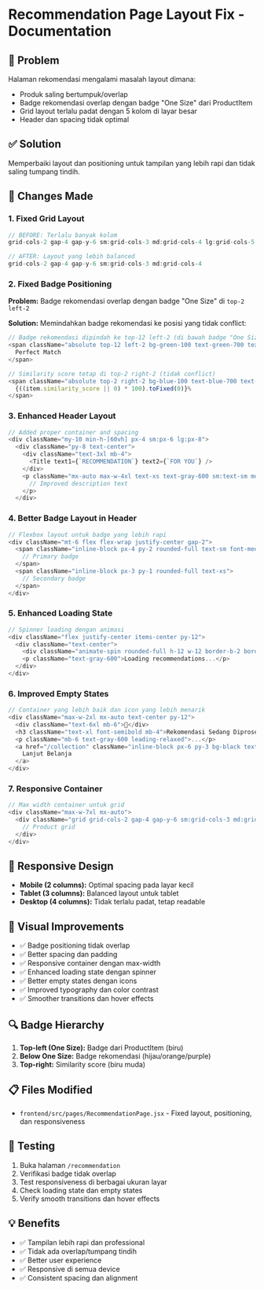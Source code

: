 # Recommendation Page Layout Fix - Documentation

## 🎯 **Problem**
Halaman rekomendasi mengalami masalah layout dimana:
- Produk saling bertumpuk/overlap
- Badge rekomendasi overlap dengan badge "One Size" dari ProductItem
- Grid layout terlalu padat dengan 5 kolom di layar besar
- Header dan spacing tidak optimal

## ✅ **Solution**
Memperbaiki layout dan positioning untuk tampilan yang lebih rapi dan tidak saling tumpang tindih.

## 🔧 **Changes Made**

### 1. **Fixed Grid Layout**
```javascript
// BEFORE: Terlalu banyak kolom
grid-cols-2 gap-4 gap-y-6 sm:grid-cols-3 md:grid-cols-4 lg:grid-cols-5

// AFTER: Layout yang lebih balanced
grid-cols-2 gap-4 gap-y-6 sm:grid-cols-3 md:grid-cols-4
```

### 2. **Fixed Badge Positioning**
**Problem:** Badge rekomendasi overlap dengan badge "One Size" di `top-2 left-2`

**Solution:** Memindahkan badge rekomendasi ke posisi yang tidak conflict:
```javascript
// Badge rekomendasi dipindah ke top-12 left-2 (di bawah badge "One Size")
<span className="absolute top-12 left-2 bg-green-100 text-green-700 text-xs px-2 py-1 rounded-full shadow-sm z-10">
  Perfect Match
</span>

// Similarity score tetap di top-2 right-2 (tidak conflict)
<span className="absolute top-2 right-2 bg-blue-100 text-blue-700 text-xs px-2 py-1 rounded-full shadow-sm z-10">
  {((item.similarity_score || 0) * 100).toFixed(0)}%
</span>
```

### 3. **Enhanced Header Layout**
```javascript
// Added proper container and spacing
<div className="my-10 min-h-[60vh] px-4 sm:px-6 lg:px-8">
  <div className="py-8 text-center">
    <div className="text-3xl mb-4">
      <Title text1={`RECOMMENDATION`} text2={`FOR YOU`} />
    </div>
    <p className="mx-auto max-w-4xl text-xs text-gray-600 sm:text-sm md:text-base leading-relaxed">
      // Improved description text
    </p>
  </div>
```

### 4. **Better Badge Layout in Header**
```javascript
// Flexbox layout untuk badge yang lebih rapi
<div className="mt-6 flex flex-wrap justify-center gap-2">
  <span className="inline-block px-4 py-2 rounded-full text-sm font-medium">
    // Primary badge
  </span>
  <span className="inline-block px-3 py-1 rounded-full text-xs">
    // Secondary badge
  </span>
</div>
```

### 5. **Enhanced Loading State**
```javascript
// Spinner loading dengan animasi
<div className="flex justify-center items-center py-12">
  <div className="text-center">
    <div className="animate-spin rounded-full h-12 w-12 border-b-2 border-black mx-auto mb-4"></div>
    <p className="text-gray-600">Loading recommendations...</p>
  </div>
</div>
```

### 6. **Improved Empty States**
```javascript
// Container yang lebih baik dan icon yang lebih menarik
<div className="max-w-2xl mx-auto text-center py-12">
  <div className="text-6xl mb-6">🎯</div>
  <h3 className="text-xl font-semibold mb-4">Rekomendasi Sedang Diproses</h3>
  <p className="mb-6 text-gray-600 leading-relaxed">...</p>
  <a href="/collection" className="inline-block px-6 py-3 bg-black text-white rounded-lg hover:bg-gray-800 transition-colors duration-200">
    Lanjut Belanja
  </a>
</div>
```

### 7. **Responsive Container**
```javascript
// Max width container untuk grid
<div className="max-w-7xl mx-auto">
  <div className="grid grid-cols-2 gap-4 gap-y-6 sm:grid-cols-3 md:grid-cols-4">
    // Product grid
  </div>
</div>
```

## 📱 **Responsive Design**
- **Mobile (2 columns):** Optimal spacing pada layar kecil
- **Tablet (3 columns):** Balanced layout untuk tablet
- **Desktop (4 columns):** Tidak terlalu padat, tetap readable

## 🎨 **Visual Improvements**
- ✅ Badge positioning tidak overlap
- ✅ Better spacing dan padding
- ✅ Responsive container dengan max-width
- ✅ Enhanced loading state dengan spinner
- ✅ Better empty states dengan icons
- ✅ Improved typography dan color contrast
- ✅ Smoother transitions dan hover effects

## 🔍 **Badge Hierarchy**
1. **Top-left (One Size):** Badge dari ProductItem (biru)
2. **Below One Size:** Badge rekomendasi (hijau/orange/purple)
3. **Top-right:** Similarity score (biru muda)

## 📋 **Files Modified**
- `frontend/src/pages/RecommendationPage.jsx` - Fixed layout, positioning, dan responsiveness

## 🚀 **Testing**
1. Buka halaman `/recommendation`
2. Verifikasi badge tidak overlap
3. Test responsiveness di berbagai ukuran layar
4. Check loading state dan empty states
5. Verify smooth transitions dan hover effects

## 💡 **Benefits**
- ✅ Tampilan lebih rapi dan professional
- ✅ Tidak ada overlap/tumpang tindih
- ✅ Better user experience
- ✅ Responsive di semua device
- ✅ Consistent spacing dan alignment
